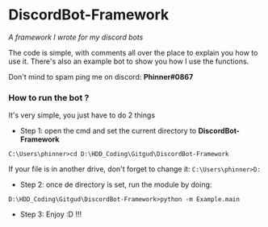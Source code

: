 # DiscordBot-Framework
_A framework I wrote for my discord bots_

The code is simple, with comments all over the place to explain you how to use it.
There's also an example bot to show you how I use the functions.

Don't mind to spam ping me on discord: **Phinner#0867**


### How to run the bot ?
It's very simple, you just have to do 2 things
- Step 1: open the cmd and set the current directory to **DiscordBot-Framework**
```
C:\Users\phinner>cd D:\HDD_Coding\Gitgud\DiscordBot-Framework
```
If your file is in another drive, don't forget to change it: `C:\Users\phinner>D:`

- Step 2: once de directory is set, run the module by doing:
```
D:\HDD_Coding\Gitgud\DiscordBot-Framework>python -m Example.main
```

- Step 3: Enjoy :D !!!
